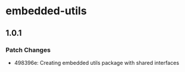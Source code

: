 # embedded-utils

## 1.0.1

### Patch Changes

- 498396e: Creating embedded utils package with shared interfaces
